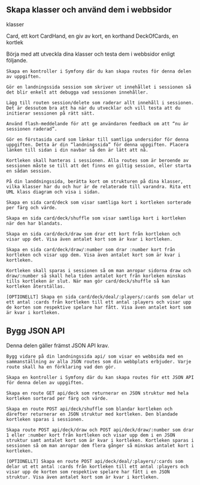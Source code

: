 Skapa klasser och använd dem i webbsidor
------------------------------------------------

klasser

Card, ett kort
CardHand, en giv av kort, en korthand
DeckOfCards, en kortlek


Börja med att utveckla dina klasser och testa dem i webbsidor enligt följande.

    Skapa en kontroller i Symfony där du kan skapa routes för denna delen av uppgiften.

    Gör en landningssida session som skriver ut innehållet i sessionen så det blir enkelt att debugga vad sessionen innehåller.

    Lägg till routen session/delete som raderar allt innehåll i sessionen. Det är dessutom bra att ha när du utvecklar och vill testa att du initierar sessionen på rätt sätt.

    Använd flash-meddelande för att ge användaren feedback om att “nu är sessionen raderad”.

    Gör en förstasida card som länkar till samtliga undersidor för denna uppgiften. Detta är din “landningssida” för denna uppgiften. Placera länken till sidan i din navbar så den är lätt att nå.

    Kortleken skall hanteras i sessionen. Alla routes som är beroende av sessionen måste se till att det finns en giltig session, eller starta en sådan session.

    På din landdningssida, berätta kort om strukturen på dina klasser, vilka klasser har du och hur är de relaterade till varandra. Rita ett UML klass diagram och visa i sidan.

    Skapa en sida card/deck som visar samtliga kort i kortleken sorterade per färg och värde.

    Skapa en sida card/deck/shuffle som visar samtliga kort i kortleken när den har blandats.

    Skapa en sida card/deck/draw som drar ett kort från kortleken och visar upp det. Visa även antalet kort som är kvar i kortleken.

    Skapa en sida card/deck/draw/:number som drar :number kort från kortleken och visar upp dem. Visa även antalet kort som är kvar i kortleken.

    Kortleken skall sparas i sessionen så om man anropar sidorna draw och draw/:number så skall hela tiden antalet kort från korleken minskas tills kortleken är slut. När man gör card/deck/shuffle så kan kortleken återställas.

    [OPTIONELLT] Skapa en sida card/deck/deal/:players/:cards som delar ut ett antal :cards från kortleken till ett antal :players och visar upp de korten som respektive spelare har fått. Visa även antalet kort som är kvar i kortleken.

Bygg JSON API
-------------------

Denna delen gäller främst JSON API krav.

    Bygg vidare på din landningssida api/ som visar en webbsida med en sammanställning av alla JSON routes som din webbplats erbjuder. Varje route skall ha en förklaring vad den gör.

    Skapa en kontroller i Symfony där du kan skapa routes för ett JSON API för denna delen av uppgiften.

    Skapa en route GET api/deck som returnerar en JSON struktur med hela kortleken sorterad per färg och värde.

    Skapa en route POST api/deck/shuffle som blandar kortleken och därefter returnerar en JSON struktur med kortleken. Den blandade kortleken sparas i sessionen.

    Skapa route POST api/deck/draw och POST api/deck/draw/:number som drar 1 eller :number kort från kortleken och visar upp dem i en JSON struktur samt antalet kort som är kvar i kortleken. Kortleken sparas i sessionen så om man anropar dem flera gånger så minskas antalet kort i kortleken.

    [OPTIONELLT] Skapa en route POST api/deck/deal/:players/:cards som delar ut ett antal :cards från kortleken till ett antal :players och visar upp de korten som respektive spelare har fått i en JSON struktur. Visa även antalet kort som är kvar i kortleken.
